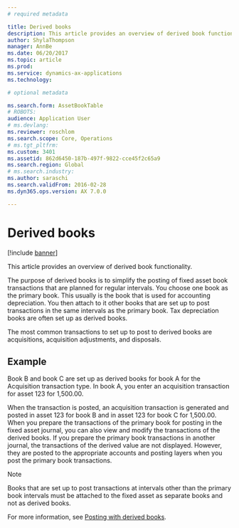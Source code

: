 ```yaml
---
# required metadata

title: Derived books
description: This article provides an overview of derived book functionality.
author: ShylaThompson
manager: AnnBe
ms.date: 06/20/2017
ms.topic: article
ms.prod: 
ms.service: dynamics-ax-applications
ms.technology: 

# optional metadata

ms.search.form: AssetBookTable
# ROBOTS: 
audience: Application User
# ms.devlang: 
ms.reviewer: roschlom
ms.search.scope: Core, Operations
# ms.tgt_pltfrm: 
ms.custom: 3401
ms.assetid: 862d6450-187b-497f-9822-cce45f2c65a9
ms.search.region: Global
# ms.search.industry: 
ms.author: saraschi
ms.search.validFrom: 2016-02-28
ms.dyn365.ops.version: AX 7.0.0

---
```


# Derived books

[!include [banner](../includes/banner.md)]

This article provides an overview of derived book functionality.

The purpose of derived books is to simplify the posting of fixed asset book transactions that are planned for regular intervals.  You choose one book as the primary book. This usually is the book that is used for accounting depreciation. You then attach to it other books that are set up to post transactions in the same intervals as the primary book. Tax depreciation books are often set up as derived books. 

The most common transactions to set up to post to derived books are acquisitions, acquisition adjustments, and disposals. 

## Example

Book B and book C are set up as derived books for book A for the Acquisition transaction type. In book A, you enter an acquisition transaction for asset 123 for 1,500.00. 

When the transaction is posted, an acquisition transaction is generated and posted in asset 123 for book B and in asset 123 for book C for 1,500.00. When you prepare the transactions of the primary book for posting in the fixed asset journal, you can also view and modify the transactions of the derived books. If you prepare the primary book transactions in another journal, the transactions of the derived value are not displayed. However, they are posted to the appropriate accounts and posting layers when you post the primary book transactions.

> [!NOTE]                                                                                                                               
> Books that are set up to post transactions at intervals other than the primary book intervals must be attached to the fixed asset as separate books and not as derived books.  

For more information, see [Posting with derived books](post-derived-value-models.md).



